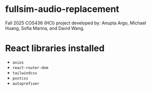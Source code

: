 # fullsim-audio-replacement
Fall 2025 COS436 (HCI) project developed by: Anupta Argo, Michael Huang, Sofia Marina, and David Wang.

# React libraries installed
- `axios`
- `react-router-dom`
- `tailwindcss`
- `postcss`
- `autoprefixer`